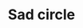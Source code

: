 ---
title: Sad circle
tags: ["sad", "circle", "unhappy", "emotions", "mood", "depressed", "blue"]
icon: sad-circle
svg: '<svg xmlns="http://www.w3.org/2000/svg" width="24" height="24" fill="none" viewBox="0 0 24 24" stroke-width="1.5" stroke-linecap="round" stroke-linejoin="round" stroke="currentColor"><path d="M9 16c.85-.63 1.885-1 3-1s2.15.37 3 1m-5.5-5.5V10m5 .5V10"/><circle cx="12" cy="12" r="9"/></svg>'
---